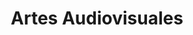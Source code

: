 ---
title: 'Artes Audiovisuales'
description: 'Formación de técnicos superiores en la producción y realización de obras audiovisuales.'
nivel: 'Técnico Superior'
curso: 'pregrado'
icon: 'Clapperboard'
color: '#42a5f5'
area: 'educación'
ubicacion: 'C.A. Los Perozo'
---